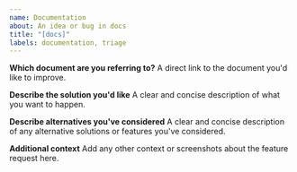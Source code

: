 ```yaml
---
name: Documentation
about: An idea or bug in docs
title: "[docs]"
labels: documentation, triage
---
```


**Which document are you referring to?**
A direct link to the document you'd like to improve.

**Describe the solution you'd like**
A clear and concise description of what you want to happen.

**Describe alternatives you've considered**
A clear and concise description of any alternative solutions or features you've considered.

**Additional context**
Add any other context or screenshots about the feature request here.
